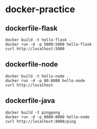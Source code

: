 # docker-practice

## dockerfile-flask

  ```
  docker build -t hello-flask .
  docker run -d -p 5000:5000 hello-flask
  curl http://localhost:5000
  ```

## dockerfile-node

  ```
  docker build -t hello-node .
  docker run -d -p 80:8080 hello-node
  curl http://localhost
  ```

## dockerfile-java

  ```
  docker build -t pingpong .
  docker run -d -p 8080:8080 hello-node
  curl http://localhost:8080/ping
  ```
